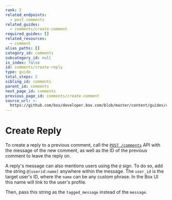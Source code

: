 ```yaml
---
rank: 2
related_endpoints:
  - post_comments
related_guides:
  - comments/create-comment
required_guides: []
related_resources:
  - comment
alias_paths: []
category_id: comments
subcategory_id: null
is_index: false
id: comments/create-reply
type: guide
total_steps: 2
sibling_id: comments
parent_id: comments
next_page_id: comments
previous_page_id: comments/create-comment
source_url: >-
  https://github.com/box/developer.box.com/blob/master/content/guides/comments/create-reply.md
---
```


# Create Reply

To create a reply to a previous comment, call the [`POST
/comments`][post_comments] API with the message of the new comment, as well as
the ID of the previous comment to leave the reply on.

<Samples id='post_comments' variant='as_reply' >

</Samples>

A reply's message can also mentions users using the `@` sign. To do so, add
the string `@[userid:name]` anywhere within the message. The `user_id` is the
target user's ID, where the `name` can be any custom phrase. In the Box UI this
name will link to the user's profile.

Then, pass this string as the `tagged_message` instead of the `message`.

<Samples id='post_comments' variant='as_reply_tag_user' >

</Samples>

[post_comments]: e://post_comments
